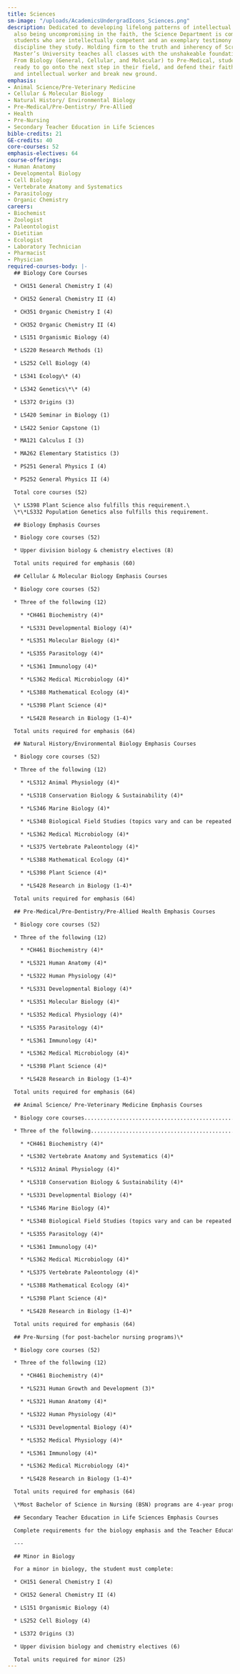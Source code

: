 ```yaml
---
title: Sciences
sm-image: "/uploads/AcademicsUndergradIcons_Sciences.png"
description: Dedicated to developing lifelong patterns of intellectual growth while
  also being uncompromising in the faith, the Science Department is committed to producing
  students who are intellectually competent and an exemplary testimony no matter what
  discipline they study. Holding firm to the truth and inherency of Scripture, The
  Master’s University teaches all classes with the unshakeable foundation of the Bible.
  From Biology (General, Cellular, and Molecular) to Pre-Medical, students will graduate
  ready to go onto the next step in their field, and defend their faith as an equipped
  and intellectual worker and break new ground.
emphasis:
- Animal Science/Pre-Veterinary Medicine
- Cellular & Molecular Biology
- Natural History/ Environmental Biology
- Pre-Medical/Pre-Dentistry/ Pre-Allied
- Health
- Pre-Nursing
- Secondary Teacher Education in Life Sciences
bible-credits: 21
GE-credits: 40
core-courses: 52
emphasis-electives: 64
course-offerings:
- Human Anatomy
- Developmental Biology
- Cell Biology
- Vertebrate Anatomy and Systematics
- Parasitology
- Organic Chemistry
careers:
- Biochemist
- Zoologist
- Paleontologist
- Dietitian
- Ecologist
- Laboratory Technician
- Pharmacist
- Physician
required-courses-body: |-
  ## Biology Core Courses

  * CH151 General Chemistry I (4)

  * CH152 General Chemistry II (4)

  * CH351 Organic Chemistry I (4)

  * CH352 Organic Chemistry II (4)

  * LS151 Organismic Biology (4)

  * LS220 Research Methods (1)

  * LS252 Cell Biology (4)

  * LS341 Ecology\* (4)

  * LS342 Genetics\*\* (4)

  * LS372 Origins (3)

  * LS420 Seminar in Biology (1)

  * LS422 Senior Capstone (1)

  * MA121 Calculus I (3)

  * MA262 Elementary Statistics (3)

  * PS251 General Physics I (4)

  * PS252 General Physics II (4)

  Total core courses (52)

  \* LS398 Plant Science also fulfills this requirement.\
  \*\*LS332 Population Genetics also fulfills this requirement.

  ## Biology Emphasis Courses

  * Biology core courses (52)

  * Upper division biology & chemistry electives (8)

  Total units required for emphasis (60)

  ## Cellular & Molecular Biology Emphasis Courses

  * Biology core courses (52)

  * Three of the following (12)

    * *CH461 Biochemistry (4)*

    * *LS331 Developmental Biology (4)*

    * *LS351 Molecular Biology (4)*

    * *LS355 Parasitology (4)*

    * *LS361 Immunology (4)*

    * *LS362 Medical Microbiology (4)*

    * *LS388 Mathematical Ecology (4)*

    * *LS398 Plant Science (4)*

    * *LS428 Research in Biology (1-4)*

  Total units required for emphasis (64)

  ## Natural History/Environmental Biology Emphasis Courses

  * Biology core courses (52)

  * Three of the following (12)

    * *LS312 Animal Physiology (4)*

    * *LS318 Conservation Biology & Sustainability (4)*

    * *LS346 Marine Biology (4)*

    * *LS348 Biological Field Studies (topics vary and can be repeated for credit) (3-4)*

    * *LS362 Medical Microbiology (4)*

    * *LS375 Vertebrate Paleontology (4)*

    * *LS388 Mathematical Ecology (4)*

    * *LS398 Plant Science (4)*

    * *LS428 Research in Biology (1-4)*

  Total units required for emphasis (64)

  ## Pre-Medical/Pre-Dentistry/Pre-Allied Health Emphasis Courses

  * Biology core courses (52)

  * Three of the following (12)

    * *CH461 Biochemistry (4)*

    * *LS321 Human Anatomy (4)*

    * *LS322 Human Physiology (4)*

    * *LS331 Developmental Biology (4)*

    * *LS351 Molecular Biology (4)*

    * *LS352 Medical Physiology (4)*

    * *LS355 Parasitology (4)*

    * *LS361 Immunology (4)*

    * *LS362 Medical Microbiology (4)*

    * *LS398 Plant Science (4)*

    * *LS428 Research in Biology (1-4)*

  Total units required for emphasis (64)

  ## Animal Science/ Pre-Veterinary Medicine Emphasis Courses

  * Biology core courses......................................................................52

  * Three of the following...........................................................................12

    * *CH461 Biochemistry (4)*

    * *LS302 Vertebrate Anatomy and Systematics (4)*

    * *LS312 Animal Physiology (4)*

    * *LS318 Conservation Biology & Sustainability (4)*

    * *LS331 Developmental Biology (4)*

    * *LS346 Marine Biology (4)*

    * *LS348 Biological Field Studies (topics vary and can be repeated for credit) (3-4)*

    * *LS355 Parasitology (4)*

    * *LS361 Immunology (4)*

    * *LS362 Medical Microbiology (4)*

    * *LS375 Vertebrate Paleontology (4)*

    * *LS388 Mathematical Ecology (4)*

    * *LS398 Plant Science (4)*

    * *LS428 Research in Biology (1-4)*

  Total units required for emphasis (64)

  ## Pre-Nursing (for post-bachelor nursing programs)\*

  * Biology core courses (52)

  * Three of the following (12)

    * *CH461 Biochemistry (4)*

    * *LS231 Human Growth and Development (3)*

    * *LS321 Human Anatomy (4)*

    * *LS322 Human Physiology (4)*

    * *LS331 Developmental Biology (4)*

    * *LS352 Medical Physiology (4)*

    * *LS361 Immunology (4)*

    * *LS362 Medical Microbiology (4)*

    * *LS428 Research in Biology (1-4)*

  Total units required for emphasis (64)

  \*Most Bachelor of Science in Nursing (BSN) programs are 4-year programs that include pre-nursing. Many Master of Science in Nursing (MSN) programs are post-bachelor (BS) programs. Our pre-nursing program outlined here offers preparation primarily for BS-BSN or BS-MSN post-bachelor degree programs. Some post bachelor nursing programs may require additional courses.

  ## Secondary Teacher Education in Life Sciences Emphasis Courses

  Complete requirements for the biology emphasis and the Teacher Education prerequisites described on page 179.

  ---

  ## Minor in Biology

  For a minor in biology, the student must complete:

  * CH151 General Chemistry I (4)

  * CH152 General Chemistry II (4)

  * LS151 Organismic Biology (4)

  * LS252 Cell Biology (4)

  * LS372 Origins (3)

  * Upper division biology and chemistry electives (6)

  Total units required for minor (25)
---
```


